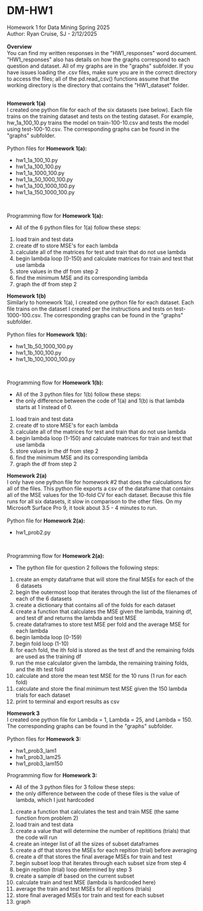 # DM-HW1
Homework 1 for Data Mining Spring 2025\
Author: Ryan Cruise, SJ - 2/12/2025\
<br/>
**Overview**\
You can find my written responses in the "HW1_responses" word document. "HW1_responses" also has details on how the graphs correspond to each question and dataset. All of my graphs are in the "graphs" subfolder. If you have issues loading the
.csv files, make sure you are in the correct directory to access the files; all of the pd.read_csv() functions assume
that the working directory is the directory that contains the "HW1_dataset" folder.\
<br/>

**Homework 1(a)**\
I created one python file for each of the six datasets (see below). Each file trains on the training dataset and 
tests on the testing dataset. For example, hw_1a_100_10.py trains the model on train-100-10.csv and tests the model
using test-100-10.csv. The corresponding graphs can be found in the "graphs" subfolder.\
<br/>
Python files for **Homework 1(a):** 
- hw1_1a_100_10.py
- hw1_1a_100_100.py
- hw1_1a_1000_100.py
- hw1_1a_50_1000_100.py
- hw1_1a_100_1000_100.py
- hw1_1a_150_1000_100.py
<br/>

Programming flow for **Homework 1(a):**
- All of the 6 python files for 1(a) follow these steps:
1. load train and test data
2. create df to store MSE's for each lambda
3. calculate all of the matrices for test and train that do not use lambda
4. begin lambda loop (0-150) and calculate matrices for train and test that use lambda
5. store values in the df from step 2
6. find the minimum MSE and its corresponding lambda
7. graph the df from step 2

**Homework 1(b)**\
Similarly to homework 1(a), I created one python file for each dataset. Each file trains on the dataset I created per the
instructions and tests on test-1000-100.csv. The corresponding graphs can be found in the "graphs" subfolder.\
<br/>
Python files for **Homework 1(b):**
- hw1_1b_50_1000_100.py
- hw1_1b_100_100.py
- hw1_1b_100_1000_100.py
<br/>

Programming flow for **Homework 1(b):**
- All of the 3 python files for 1(b) follow these steps:
- the only difference between the code of 1(a) and 1(b) is that lambda starts at 1 instead of 0.
1. load train and test data
2. create df to store MSE's for each lambda
3. calculate all of the matrices for test and train that do not use lambda
4. begin lambda loop (1-150) and calculate matrices for train and test that use lambda
5. store values in the df from step 2
6. find the minimum MSE and its corresponding lambda
7. graph the df from step 2

**Homework 2(a)**\
I only have one python file for homework #2 that does the calculations for all of the files. This python file exports a csv
of the dataframe that contains all of the MSE values for the 10-fold CV for each dataset. Because this file runs for all six datasets, it slow in comparison to the other files. On my Microsoft Surface Pro 9, it took about 3.5 - 4 minutes to run.\
<br/>
Python file for **Homework 2(a):**
- hw1_prob2.py
<br/>

Programming flow for **Homework 2(a):**
- The python file for question 2 follows the following steps:
1. create an empty dataframe that will store the final MSEs for each of the 6 datasets
2. begin the outermost loop that iterates through the list of the filenames of each of the 6 datasets
3. create a dictionary that contains all of the folds for each dataset
4. create a function that calculates the MSE given the lambda, training df, and test df and returns the lambda and test MSE
5. create dataframes to store test MSE per fold and the average MSE for each lambda
6. begin lambda loop (0-159)
7. begin fold loop (1-10)
8. for each fold, the ith fold is stored as the test df and the remaining folds are used as the training df
9. run the mse calculator given the lambda, the remaining training folds, and the ith test fold
10. calculate and store the mean test MSE for the 10 runs (1 run for each fold)
11. calculate and store the final minimum test MSE given the 150 lambda trials for each dataset
12. print to terminal and export results as csv

**Homework 3**\
I created one python file for Lambda = 1, Lambda = 25, and Lambda = 150. The corresponding graphs can be found in the "graphs" subfolder.\
<br/>
Python files for **Homework 3:**
- hw1_prob3_lam1
- hw1_prob3_lam25
- hw1_prob3_lam150

Programming flow for **Homework 3:**
- All of the 3 python files for 3 follow these steps:
- the only difference between the code of these files is the value of lambda, which I just hardcoded
1. create a function that calculates the test and train MSE (the same function from problem 2)
2. load train and test data
3. create a value that will determine the number of repititions (trials) that the code will run
4. create an integer list of all the sizes of subset dataframes
5. create a df that stores the MSEs for each repition (trial) before averaging
6. create a df that stores the final average MSEs for train and test
7. begin subset loop that iterates through each subset size from step 4
8. begin repition (trial) loop determined by step 3
9. create a sample df based on the current subset
10. calculate train and test MSE (lambda is hardcoded here)
11. average the train and test MSEs for all repitions (trials)
12. store final averaged MSEs tor train and test for each subset
13. graph 



